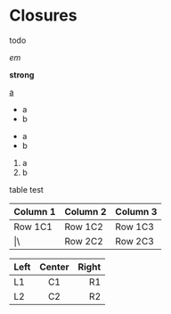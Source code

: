# Closures

todo

*em*

**strong**

[a](https://example.com)

- a
- b

* a
* b

1. a
2. b

table test

| Column 1 | Column 2 | Column 3 |
| -------- | -------- | -------- |
| Row 1C1  | Row 1C2  | Row 1C3  |
| \|\\     | Row 2C2  | Row 2C3  |

| Left | Center | Right |
| :--- | :----: | ----: |
| L1   |   C1   |    R1 |
| L2   |   C2   |    R2 |
